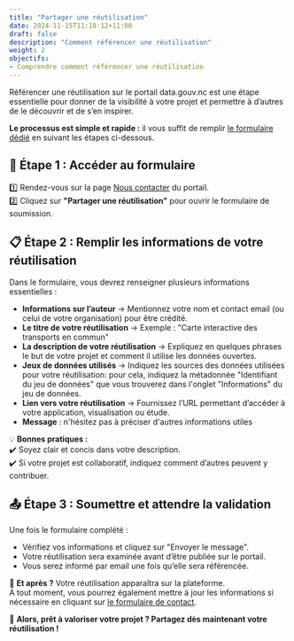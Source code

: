 ```yaml
---
title: "Partager une réutilisation"
date: 2024-11-15T11:18:12+11:00
draft: false
description: "Comment référencer une réutilisation"
weight: 2
objectifs:
- Comprendre comment référencer une réutilisation
---
```

  
  
Référencer une réutilisation sur le portail data.gouv.nc est une étape essentielle pour donner de la visibilité à votre projet et permettre à d’autres de le découvrir et de s’en inspirer.

**Le processus est simple et rapide :** il vous suffit de remplir [le formulaire dédié](https://data.gouv.nc/pages/nous-contacter) en suivant les étapes ci-dessous.

## 📝 Étape 1 : Accéder au formulaire
1️⃣ Rendez-vous sur la page [Nous contacter](https://data.gouv.nc/pages/nous-contacter) du portail.  
2️⃣ Cliquez sur **"Partager une réutilisation"** pour ouvrir le formulaire de soumission.  

## 📋 Étape 2 : Remplir les informations de votre réutilisation
Dans le formulaire, vous devrez renseigner plusieurs informations essentielles :

- **Informations sur l’auteur** → Mentionnez votre nom et contact email (ou celui de votre organisation) pour être crédité.
- **Le titre de votre réutilisation** → Exemple : "Carte interactive des transports en commun"
- **La description de votre réutilisation** → Expliquez en quelques phrases le but de votre projet et comment il utilise les données ouvertes.
- **Jeux de données utilisés** → Indiquez les sources des données utilisées pour votre réutilisation: pour cela, indiquez la métadonnée "Identifiant du jeu de données" que vous trouverez dans l'onglet "Informations" du jeu de données.
- **Lien vers votre réutilisation** → Fournissez l’URL permettant d’accéder à votre application, visualisation ou étude.
- **Message** : n'hésitez pas à préciser d'autres informations utiles

💡 **Bonnes pratiques :**  
✔️ Soyez clair et concis dans votre description.  
✔️ Si votre projet est collaboratif, indiquez comment d’autres peuvent y contribuer.  

## 📤 Étape 3 : Soumettre et attendre la validation
Une fois le formulaire complété :

- Vérifiez vos informations et cliquez sur "Envoyer le message".
- Votre réutilisation sera examinée avant d’être publiée sur le portail.
- Vous serez informé par email une fois qu’elle sera référencée.

📌 **Et après ?**
Votre réutilisation apparaîtra sur la plateforme.  
A tout moment, vous pourrez également mettre à jour les informations si nécessaire en cliquant sur [le formulaire de contact](https://data.gouv.nc/pages/nous-contacter).

🚀 **Alors, prêt à valoriser votre projet ? Partagez dès maintenant votre réutilisation !**